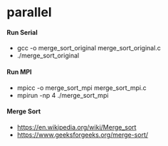 # parallel

#### Run Serial
- gcc -o merge_sort_original merge_sort_original.c
- ./merge_sort_original

#### Run MPI
- mpicc -o merge_sort_mpi merge_sort_mpi.c
- mpirun -np 4 ./merge_sort_mpi

#### Merge Sort
- https://en.wikipedia.org/wiki/Merge_sort
- https://www.geeksforgeeks.org/merge-sort/

